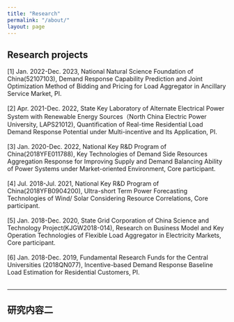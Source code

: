 ```yaml
---
title: "Research"
permalink: "/about/"
layout: page
---
```


## Research projects
[1] Jan. 2022-Dec. 2023, National Natural Science Foundation of China(52107103), Demand Response Capability Prediction and Joint Optimization Method of Bidding and     Pricing for Load Aggregator in Ancillary Service Market, PI.
<br><br>
[2] Apr. 2021-Dec. 2022, State Key Laboratory of Alternate Electrical Power System with Renewable Energy Sources（North China Electric Power University, LAPS21012), Quantification of Real-time Residential Load Demand Response Potential under Multi-incentive and Its Application, PI.
<br><br>
[3] Jan. 2020-Dec. 2022, National Key R&D Program of China(2018YFE011788), Key Technologies of Demand Side Resources Aggregation Response for Improving Supply and Demand Balancing Ability of Power Systems under Market-oriented Environment, Core participant.
<br><br>
[4] Jul. 2018-Jul. 2021, National Key R&D Program of China(2018YFB0904200), Ultra-short Term Power Forecasting Technologies of Wind/ Solar Considering Resource Correlations, Core participant.
<br><br>
[5] Jan. 2018-Dec. 2020, State Grid Corporation of China Science and Technology Project(KJGW2018-014), Research on Business Model and Key Operation Technologies of Flexible Load Aggregator in Electricity Markets, Core participant.
<br><br>
[6] Jan. 2018-Dec. 2019, Fundamental Research Funds for the Central Universities (2018QN077), Incentive-based Demand Response Baseline Load Estimation for Residential Customers, PI. 
<br><br>

---

## 研究内容二

<br><br>

